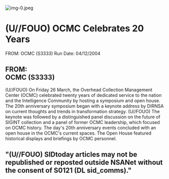 ![img-0.jpeg](img-0.jpeg)

# (U//FOUO) OCMC Celebrates 20 Years 

FROM: OCMC (S3333)
Run Date: 04/12/2004

## FROM: <br> OCMC (S3333)

(U//FOUO) On Friday 26 March, the Overhead Collection Management Center (OCMC) celebrated twenty years of dedicated service to the nation and the Intelligence Community by hosting a symposium and open house. The 20th anniversary symposium began with a keynote address by DIRNSA on current thoughts and trends in transformation strategy.
(U//FOUO) The keynote was followed by a distinguished panel discussion on the future of SIGINT collection and a panel of former OCMC leadership, which focused on OCMC history. The day's 20th anniversary events concluded with an open house in the OCMC's current spaces. The Open House featured historical displays and briefings by OCMC personnel.

## "(U//FOUO) SIDtoday articles may not be republished or reposted outside NSANet without the consent of S0121 (DL sid_comms)."
